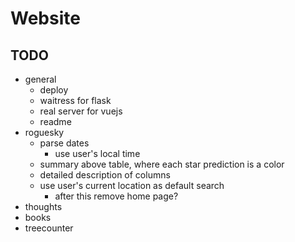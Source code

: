 # Website

## TODO

- general
  - deploy
  - waitress for flask
  - real server for vuejs
  - readme
- roguesky
  - parse dates
    - use user's local time
  - summary above table, where each star prediction is a color
  - detailed description of columns
  - use user's current location as default search
    - after this remove home page?
- thoughts
- books
- treecounter
